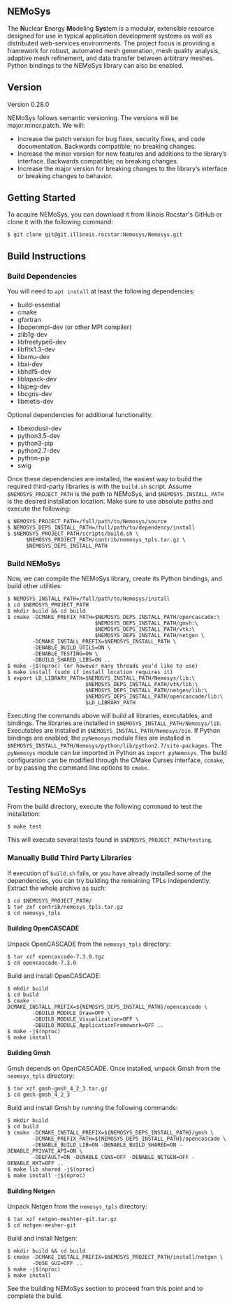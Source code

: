 NEMoSys
----------
The **N**uclear **E**nergy **Mo**deling **Sys**tem is a modular, extensible
resource designed for use in typical application development systems as well as
distributed web-services environments. The project focus is providing a
framework for robust, automated mesh generation, mesh quality analysis, adaptive
mesh refinement, and data transfer between arbitrary meshes. Python bindings to
the NEMoSys library can also be enabled.

## Version ##
Version 0.28.0

NEMoSys follows semantic versioning. The versions will be major.minor.patch.
We will:
* Increase the patch version for bug fixes, security fixes, and code
documentation. Backwards compatible; no breaking changes.
* Increase the minor version for new features and additions to the library’s
interface. Backwards compatible; no breaking changes.
* Increase the major version for breaking changes to the library’s interface or
breaking changes to behavior.

## Getting Started ##
To acquire NEMoSys, you can download it from Illinois Rocstar's GitHub or clone
it with the following command:
```
$ git clone git@git.illinois.rocstar:Nemosys/Nemosys.git
```

## Build Instructions ##
### Build Dependencies ###
You will need to `apt install` at least the following dependencies:

* build-essential
* cmake 
* gfortran
* libopenmpi-dev (or other MPI compiler)
* zlib1g-dev
* libfreetype6-dev
* libfltk1.3-dev
* libxmu-dev
* libxi-dev
* libhdf5-dev
* liblapack-dev
* libjpeg-dev
* libcgns-dev
* libmetis-dev

Optional dependencies for additional functionality:

* libexodusii-dev
* python3.5-dev
* python3-pip
* python2.7-dev
* python-pip
* swig

Once these dependencies are installed, the easiest way to build the required
third-party libraries is with the `build.sh` script. Assume
`$NEMOSYS_PROJECT_PATH` is the path to NEMoSys, and `$NEMOSYS_INSTALL_PATH` is
the desired installation location. Make sure to use absolute paths and execute
the following:
```
$ NEMOSYS_PROJECT_PATH=/full/path/to/Nemosys/source
$ NEMOSYS_DEPS_INSTALL_PATH=/full/path/to/dependency/install
$ $NEMOSYS_PROJECT_PATH/scripts/build.sh \
      $NEMOSYS_PROJECT_PATH/contrib/nemosys_tpls.tar.gz \
      $NEMOSYS_DEPS_INSTALL_PATH
```

### Build NEMoSys ###
Now, we can compile the NEMoSys library, create its Python bindings, and build
other utilities: 
```
$ NEMOSYS_INSTALL_PATH=/full/path/to/Nemosys/install
$ cd $NEMOSYS_PROJECT_PATH
$ mkdir build && cd build
$ cmake -DCMAKE_PREFIX_PATH=$NEMOSYS_DEPS_INSTALL_PATH/opencascade:\
                            $NEMOSYS_DEPS_INSTALL_PATH/gmsh:\
                            $NEMOSYS_DEPS_INSTALL_PATH/vtk:\
                            $NEMOSYS_DEPS_INSTALL_PATH/netgen \
        -DCMAKE_INSTALL_PREFIX=$NEMOSYS_INSTALL_PATH \
        -DENABLE_BUILD_UTILS=ON \
        -DENABLE_TESTING=ON \
        -DBUILD_SHARED_LIBS=ON ..
$ make -j$(nproc) (or however many threads you'd like to use)
$ make install (sudo if install location requires it)
$ export LD_LIBRARY_PATH=$NEMOSYS_INSTALL_PATH/Nemosys/lib:\
                         $NEMOSYS_DEPS_INSTALL_PATH/vtk/lib:\
                         $NEMOSYS_DEPS_INSTALL_PATH/netgen/lib:\
                         $NEMOSYS_DEPS_INSTALL_PATH/opencascade/lib:\
                         $LD_LIBRARY_PATH
```
Executing the commands above will build all libraries, executables, and
bindings. The libraries are installed in `$NEMOSYS_INSTALL_PATH/Nemosys/lib`.
Executables are installed in `$NEMOSYS_INSTALL_PATH/Nemosys/bin`. If Python
bindings are enabled, the `pyNemosys` module files are installed in
`$NEMOSYS_INSTALL_PATH/Nemosys/python/lib/python2.7/site-packages`. The
`pyNemosys` module can be imported in Python as `import pyNemosys`. The build
configuration can be modified through the CMake Curses interface, `ccmake`, or
by passing the command line options to `cmake`.

## Testing NEMoSys ##
From the build directory, execute the following command to test the
installation:
```
$ make test
```
This will execute several tests found in `$NEMOSYS_PROJECT_PATH/testing`.

### Manually Build Third Party Libraries ###
If execution of `build.sh` fails, or you have already installed some of the
dependencies, you can try building the remaining TPLs independently. Extract the
whole archive as such:
```
$ cd $NEMOSYS_PROJECT_PATH/
$ tar zxf contrib/nemosys_tpls.tar.gz 
$ cd nemosys_tpls
```

#### Building OpenCASCADE ####
Unpack OpenCASCADE from the `nemosys_tpls` directory:
```
$ tar xzf opencascade-7.3.0.tgz
$ cd opencascade-7.3.0
```
Build and install OpenCASCADE:
```
$ mkdir build
$ cd build
$ cmake -DCMAKE_INSTALL_PREFIX=${NEMOSYS_DEPS_INSTALL_PATH}/opencascade \
        -DBUILD_MODULE_Draw=OFF \
        -DBUILD_MODULE_Visualization=OFF \
        -DBUILD_MODULE_ApplicationFramework=OFF ..
$ make -j$(nproc)
$ make install
```

#### Building Gmsh ####
Gmsh depends on OpenCASCADE.
Once installed, unpack Gmsh from the `neomsys_tpls` directory:
```
$ tar xzf gmsh-gmsh_4_2_3.tar.gz
$ cd gmsh-gmsh_4_2_3
```
Build and install Gmsh by running the following commands:
```
$ mkdir build
$ cd build
$ cmake -DCMAKE_INSTALL_PREFIX=${NEMOSYS_DEPS_INSTALL_PATH}/gmsh \
        -DCMAKE_PREFIX_PATH=${NEMOSYS_DEPS_INSTALL_PATH}/opencascade \
        -DENABLE_BUILD_LIB=ON -DENABLE_BUILD_SHARED=ON -DENABLE_PRIVATE_API=ON \
        -DDEFAULT=ON -DENABLE_CGNS=OFF -DENABLE_NETGEN=OFF -DENABLE_HXT=OFF ..
$ make lib shared -j$(nproc)
$ make install -j$(nproc)
```

#### Building Netgen ####
Unpack Netgen from the `nemosys_tpls` directory:
```
$ tar xzf netgen-meshter-git.tar.gz
$ cd netgen-mesher-git
```
Build and install Netgen:
```
$ mkdir build && cd build
$ cmake -DCMAKE_INSTALL_PREFIX=$NEMOSYS_PROJECT_PATH/install/netgen \
        -DUSE_GUI=OFF ..
$ make -j$(nproc)
$ make install
```

See the building NEMoSys section to proceed from this point and to complete the
build.
